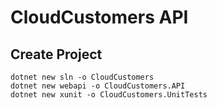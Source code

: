 # CloudCustomers API

## Create Project

```console
dotnet new sln -o CloudCustomers
dotnet new webapi -o CloudCustomers.API
dotnet new xunit -o CloudCustomers.UnitTests
```